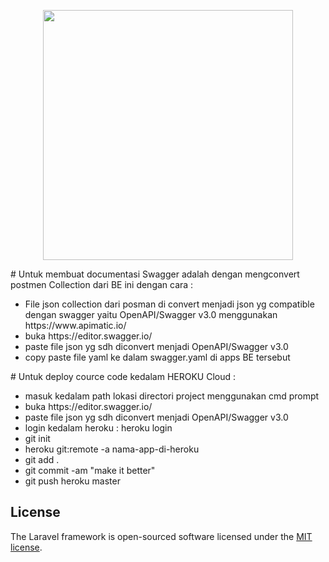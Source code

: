 <p align="center"><a href="https://laravel.com" target="_blank"><img src="https://raw.githubusercontent.com/laravel/art/master/logo-lockup/5%20SVG/2%20CMYK/1%20Full%20Color/laravel-logolockup-cmyk-red.svg" width="400"></a></p>

<p>
# Untuk membuat documentasi Swagger adalah dengan mengconvert postmen Collection dari BE ini dengan cara :
    <ul>
        <li>File json collection dari posman di convert menjadi json yg compatible dengan swagger yaitu OpenAPI/Swagger v3.0 menggunakan https://www.apimatic.io/ </li>
        <li>buka https://editor.swagger.io/ </li>
        <li>paste file json yg sdh diconvert menjadi OpenAPI/Swagger v3.0 </li>
        <li>copy paste file yaml ke dalam swagger.yaml di apps BE tersebut </li>
     </ul>
</p>
<p>
# Untuk deploy cource code kedalam HEROKU Cloud :
    <ul>
        <li>masuk kedalam path lokasi directori project menggunakan cmd prompt </li>
        <li>buka https://editor.swagger.io/ </li>
        <li>paste file json yg sdh diconvert menjadi OpenAPI/Swagger v3.0 </li>
        <li>login kedalam heroku : heroku login </li>
        <li>git init </li>
        <li>heroku git:remote -a nama-app-di-heroku </li>
        <li>git add . </li>
        <li>git commit -am "make it better" </li>
        <li>git push heroku master </li>
     </ul>
</p>

## License

The Laravel framework is open-sourced software licensed under the [MIT license](https://opensource.org/licenses/MIT).
